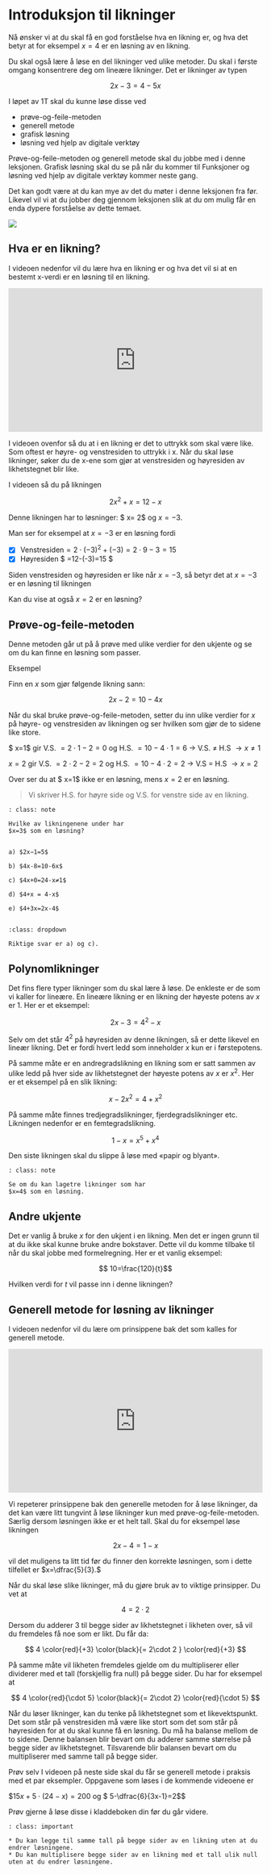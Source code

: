 # Introduksjon til likninger

Nå ønsker vi at du skal få en god forståelse hva en likning er, og hva det betyr at for eksempel $x=4$ er en løsning av en likning.

Du skal også lære å løse en del likninger ved ulike metoder. Du skal i første omgang konsentrere deg om lineære likninger. Det er likninger av typen 

$$ 2x-3=4-5x$$


I løpet av 1T skal du kunne løse disse ved

* prøve-og-feile-metoden
* generell metode
* grafisk løsning
* løsning ved hjelp av digitale verktøy

Prøve-og-feile-metoden og generell metode skal du jobbe med i denne leksjonen. Grafisk løsning skal du se på når du kommer til Funksjoner og løsning ved hjelp av digitale verktøy kommer neste gang.

Det kan godt være at du kan mye av det du møter i denne leksjonen fra før. Likevel vil vi at du jobber deg gjennom leksjonen slik at du om mulig får en enda dypere forståelse av dette temaet. 

![](/bilder/tavle.png)

## Hva er en likning? 

I videoen nedenfor vil du lære hva en likning er og hva det vil si at en bestemt x-verdi er en løsning til en likning.

<div style="padding:56.6% 0 0 0;position:relative;"><iframe src="https://player.vimeo.com/video/291454845?h=ff5c399adc&title=0&byline=0&portrait=0" style="position:absolute;top:0;left:0;width:100%;height:100%;" frameborder="0" allow="autoplay; fullscreen; picture-in-picture" allowfullscreen></iframe></div><script src="https://player.vimeo.com/api/player.js"></script>

I videoen ovenfor så du at i en likning er det to uttrykk som skal være like. Som oftest er høyre- og venstresiden to uttrykk i x. Når du skal løse likninger, søker du de x-ene som gjør at venstresiden og høyresiden av likhetstegnet blir like. 

I videoen så du på likningen

$$ 2x^2+x=12-x$$

Denne likningen har to løsninger: $ x= 2$ og $x=-3$. 

Man ser for eksempel at $x=-3$ er en løsning fordi 

- [x] Venstresiden$=  2\cdot (-3)^2+(-3)=2\cdot 9-3=15$
- [x] Høyresiden $ =12-(-3)=15 $

Siden venstresiden og høyresiden er like når $x=-3$, så betyr det at $x=-3$ er en løsning til likningen

Kan du vise at også  $x=2$ er en løsning? 

## Prøve-og-feile-metoden 

Denne metoden går ut på å prøve med ulike verdier for den ukjente og se om du kan finne en løsning som passer. 

Eksempel

Finn en $x$ som gjør følgende likning sann:

$$ 2x-2=10-4x$$

Når du skal bruke prøve-og-feile-metoden, setter du inn ulike verdier for $x$ på høyre- og venstresiden av likningen og ser hvilken som gjør de to sidene like store. 

$ x=1$ gir  V.S. $=2\cdot 1-2=0$  og  H.S. $= 10-4\cdot 1=6$ $\to$ V.S. ≠ H.S $\to x≠1$

$x=2$ gir V.S. $=2\cdot 2-2=2$ og H.S. $=10-4\cdot 2=2$ $\to$ V.S = H.S $\to x=2$

Over ser du at $ x=1$ ikke er en løsning, mens $x=2$  er en løsning.

> Vi skriver H.S. for høyre side og V.S. for venstre side av en likning. 

```{admonition} Oppgave 1 
: class: note

Hvilke av likningenene under har 
$x=3$ som en løsning?


a) $2x−1=5$

b) $4x-8=10-6x$

c) $4x+0=24-x≠1$

d) $4+x = 4-x$

e) $4+3x=2x-4$
 
```

```{admonition} Klikk på knappen til høyre fasit!
:class: dropdown

Riktige svar er a) og c). 
```

## Polynomlikninger

Det fins flere typer likninger som du skal lære å løse. De enkleste er de som vi kaller for lineære. En lineære likning er en likning der høyeste potens av $x$ er 1. Her er et eksempel: 

$$ 2x-3=4^2-x$$

Selv om det står $4^2$ på høyresiden av denne likningen, så er dette likevel en lineær likning. Det er fordi hvert ledd som inneholder $x$ kun er i  førstepotens. 

På samme måte er en andregradslikning en likning som er satt sammen av ulike ledd på hver side av likhetstegnet der høyeste potens av $x$ er $x^2$. Her er et eksempel på en slik likning: 

$$ x-2x^2=4+x^2$$

På samme måte finnes tredjegradslikninger, fjerdegradslikninger etc. Likningen nedenfor er en femtegradslikning. 

$$ 1-x=x^5+x^4$$

Den siste likningen skal du slippe å løse med «papir og blyant». 

```{admonition} Oppgave 2
: class: note

Se om du kan lagetre likninger som har 
$x=4$ som en løsning. 

```

## Andre ukjente

Det er vanlig å bruke $x$ for den ukjent i en likning. Men det er ingen grunn til at du ikke skal kunne bruke andre bokstaver. Dette vil du komme tilbake til når du skal jobbe med formelregning. Her er et vanlig eksempel:

$$ 10=\frac{120}{t}$$

Hvilken verdi for $t$ vil passe inn i denne likningen? 

## Generell metode for løsning av likninger

I videoen nedenfor vil du lære om prinsippene bak det som kalles for generell metode.

<div style="padding:56.6% 0 0 0;position:relative;"><iframe src="https://player.vimeo.com/video/291456169?h=ebb0168592&title=0&byline=0&portrait=0" style="position:absolute;top:0;left:0;width:100%;height:100%;" frameborder="0" allow="autoplay; fullscreen; picture-in-picture" allowfullscreen></iframe></div><script src="https://player.vimeo.com/api/player.js"></script>

Vi repeterer prinsippene bak den generelle metoden for å løse likninger, da det kan være litt tungvint å løse likninger kun med prøve-og-feile-metoden. Særlig dersom løsningen ikke er et helt tall. Skal du for eksempel løse likningen 

$$ 2x-4=1-x$$

vil det muligens ta litt tid før du finner den korrekte løsningen, som i dette tilfellet er $x=\dfrac{5}{3}.$ 

Når du skal løse slike likninger, må du gjøre bruk av to viktige prinsipper. Du vet at 

$$ 4 = 2\cdot 2 $$

Dersom du adderer 3 til begge sider av likhetstegnet i likheten over, så vil du fremdeles få noe som er likt. Du får da:

$$ 4 \color{red}{+3} \color{black}{= 2\cdot 2 } \color{red}{+3} $$

På samme måte vil likheten fremdeles gjelde om du multipliserer eller dividerer med et tall (forskjellig fra null) på begge sider. Du har for eksempel at 

$$ 4 \color{red}{\cdot 5} \color{black}{= 2\cdot 2} \color{red}{\cdot 5} $$


Når du løser likninger, kan du tenke på likhetstegnet som et likevektspunkt. Det som står på venstresiden må være like stort som det som står på høyresiden for at du skal kunne få en løsning. Du må ha balanse mellom de to sidene. Denne balansen blir bevart om du adderer samme størrelse på begge sider av likhetstegnet. Tilsvarende blir balansen bevart om du multipliserer med samme tall på begge sider. 

Prøv selv
I videoen på neste side skal du får se generell metode i praksis med et par eksempler. Oppgavene som løses i de kommende videoene er 

$$15x+5\cdot (24-x)=200$  og  $ 5-\dfrac{6}{3x-1}=2$$

Prøv gjerne å løse disse i kladdeboken din før du går videre. 

```{admonition} Prinsipp for løsning av likninger
: class: important

* Du kan legge til samme tall på begge sider av en likning uten at du endrer løsningene.
* Du kan multiplisere begge sider av en likning med et tall ulik null uten at du endrer løsningene.

```
